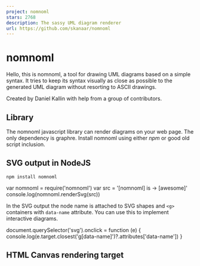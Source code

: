 ```yaml
---
project: nomnoml
stars: 2768
description: The sassy UML diagram renderer
url: https://github.com/skanaar/nomnoml
---
```


nomnoml
=======

Hello, this is nomnoml, a tool for drawing UML diagrams based on a simple syntax. It tries to keep its syntax visually as close as possible to the generated UML diagram without resorting to ASCII drawings.

Created by Daniel Kallin with help from a group of contributors.

Library
-------

The nomnoml javascript library can render diagrams on your web page. The only dependency is graphre. Install nomnoml using either _npm_ or good old script inclusion.

SVG output in NodeJS
--------------------

```
npm install nomnoml
```

var nomnoml \= require('nomnoml')
var src \= '\[nomnoml\] is -> \[awesome\]'
console.log(nomnoml.renderSvg(src))

In the SVG output the node name is attached to SVG shapes and `<g>` containers with `data-name` attribute. You can use this to implement interactive diagrams.

document.querySelector('svg').onclick \= function (e) {
  console.log(e.target.closest('g\[data-name\]')?.attributes\['data-name'\])
}

HTML Canvas rendering target
----------------------------

<script src\="//unpkg.com/graphre/dist/graphre.js"\></script\>
<script src\="//unpkg.com/nomnoml/dist/nomnoml.js"\></script\>

<canvas id\="target-canvas"\></canvas\>
<script\>
  var canvas \= document.getElementById('target-canvas')
  var source \= '\[nomnoml\] is -> \[awesome\]'
  nomnoml.draw(canvas, source)
</script\>

Command Line Interface
----------------------

`npx nomnoml` exposes the SVG renderer with a command-line interface. This mode also supports the `#import: <filename>` directive for dividing complex diagrams into multiple files.

```
npx nomnoml input-file.noml
```

Web application
---------------

The nomnoml web application is a simple editor with a live preview. It is purely client-side and uses your browser's _localStorage_, so your diagram should be here the next time you visit (but no guarantees).

### Example

This is how the Decorator pattern can look in nomnoml syntax:

```
[<frame>Decorator pattern|
  [<abstract>Component||+ operation()]
  [Client] depends --> [Component]
  [Decorator|- next: Component]
  [Decorator] decorates -- [ConcreteComponent]
  [Component] <:- [Decorator]
  [Component] <:- [ConcreteComponent]
]
```

### Association types

```
-    association
->   association
<->  association
-->  dependency
<--> dependency
-:>  generalization
<:-  generalization
--:> implementation
<:-- implementation
+-   composition
+->  composition
o-   aggregation
o->  aggregation
-o)  ball and socket
o<-) ball and socket
->o  ball and socket
--   note
-/-  hidden
```

### Classifier types

```
[name]
[<abstract> name]
[<instance> name]
[<reference> name]
[<note> name]
[<package> name]
[<frame> name]
[<database> name]
[<pipe> name]
[<start> name]
[<end> name]
[<state> name]
[<choice> name]
[<sync> name]
[<input> name]
[<lollipop> lollipop]
[<sender> name]
[<socket> socket]
[<receiver> name]
[<transceiver> name]
[<actor> name]
[<usecase> name]
[<label> name]
[<hidden> name]
[<table> name| a | 5 || b | 7]
```

### Comments

Comments are supported at the start of a line.

```
//[commented]
[not //commented]
```

### Id attribute

Two distinct nodes can have the same display name with the id attribute.

```
[<actor id=a>User]
[<actor id=b>User]
[a] -- [b]
```

### Directives

```
#import: my-common-styles.nomnoml
#arrowSize: 1
#bendSize: 0.3
#direction: down | right
#gutter: 5
#edgeMargin: 0
#gravity: 1
#edges: hard | rounded
#background: transparent
#fill: #eee8d5; #fdf6e3
#fillArrows: false
#font: Calibri
#fontSize: 12
#leading: 1.35
#lineWidth: 3
#padding: 8
#spacing: 40
#stroke: #33322E
#title: filename
#zoom: 1
#acyclicer: greedy
#ranker: network-simplex | tight-tree | longest-path
```

### Custom classifier styles

A directive that starts with "." define a classifier style. The style is written as a space separated list of modifiers and key/value pairs.

```
#.box: fill=#8f8 dashed
#.blob: visual=ellipse title=bold
[<box> GreenBox]
[<blob> HideousBlob]
```

Modifiers

```
dashed
empty
```

Key/value pairs

```
fill=(any css color)

stroke=(any css color)

align=center
align=left

direction=right
direction=down

visual=actor
visual=class
visual=database
visual=ellipse
visual=end
visual=frame
visual=hidden
visual=input
visual=none
visual=note
visual=package
visual=pipe
visual=receiver
visual=rhomb
visual=roundrect
visual=sender
visual=start
visual=table
visual=transceiver
```

Style title and text body with a comma separated list of text modifiers

```
title=left,italic,bold
body=center,italic,bold
```

Text modifiers

```
bold
center
italic
left
underline
```

Contributing
------------

If you want to contribute to the project, more info is available in CONTRIBUTING.md.
